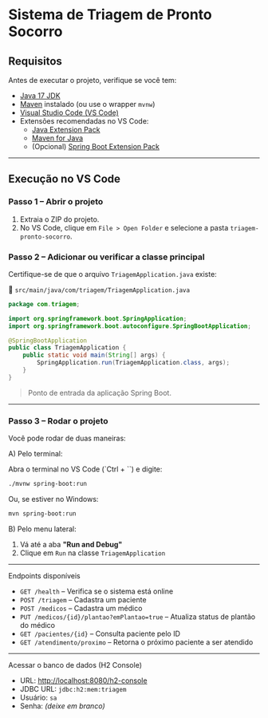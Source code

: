 # Sistema de Triagem de Pronto Socorro

## Requisitos

Antes de executar o projeto, verifique se você tem:

- [Java 17 JDK](https://adoptium.net/en-GB/)
- [Maven](https://maven.apache.org/) instalado (ou use o wrapper `mvnw`)
- [Visual Studio Code (VS Code)](https://code.visualstudio.com/)
- Extensões recomendadas no VS Code:
  - [Java Extension Pack](https://marketplace.visualstudio.com/items?itemName=vscjava.vscode-java-pack)
  - [Maven for Java](https://marketplace.visualstudio.com/items?itemName=vscjava.vscode-maven)
  - (Opcional) [Spring Boot Extension Pack](https://marketplace.visualstudio.com/items?itemName=Pivotal.vscode-spring-boot)

---

## Execução no VS Code

### Passo 1 – Abrir o projeto
1. Extraia o ZIP do projeto.
2. No VS Code, clique em `File > Open Folder` e selecione a pasta `triagem-pronto-socorro`.

### Passo 2 – Adicionar ou verificar a classe principal

Certifique-se de que o arquivo `TriagemApplication.java` existe:

📄 `src/main/java/com/triagem/TriagemApplication.java`

```java
package com.triagem;

import org.springframework.boot.SpringApplication;
import org.springframework.boot.autoconfigure.SpringBootApplication;

@SpringBootApplication
public class TriagemApplication {
    public static void main(String[] args) {
        SpringApplication.run(TriagemApplication.class, args);
    }
}
```

> Ponto de entrada da aplicação Spring Boot.

---

### Passo 3 – Rodar o projeto

Você pode rodar de duas maneiras:

 A) Pelo terminal:

Abra o terminal no VS Code (`Ctrl + \``) e digite:

```bash
./mvnw spring-boot:run
```

Ou, se estiver no Windows:

```bash
mvn spring-boot:run
```

B) Pelo menu lateral:

1. Vá até a aba **"Run and Debug"** 
2. Clique em `Run` na classe `TriagemApplication`

---

Endpoints disponíveis

- `GET /health` – Verifica se o sistema está online
- `POST /triagem` – Cadastra um paciente
- `POST /medicos` – Cadastra um médico
- `PUT /medicos/{id}/plantao?emPlantao=true` – Atualiza status de plantão do médico
- `GET /pacientes/{id}` – Consulta paciente pelo ID
- `GET /atendimento/proximo` – Retorna o próximo paciente a ser atendido

---

Acessar o banco de dados (H2 Console)

- URL: [http://localhost:8080/h2-console](http://localhost:8080/h2-console)
- JDBC URL: `jdbc:h2:mem:triagem`
- Usuário: `sa`
- Senha: *(deixe em branco)*
